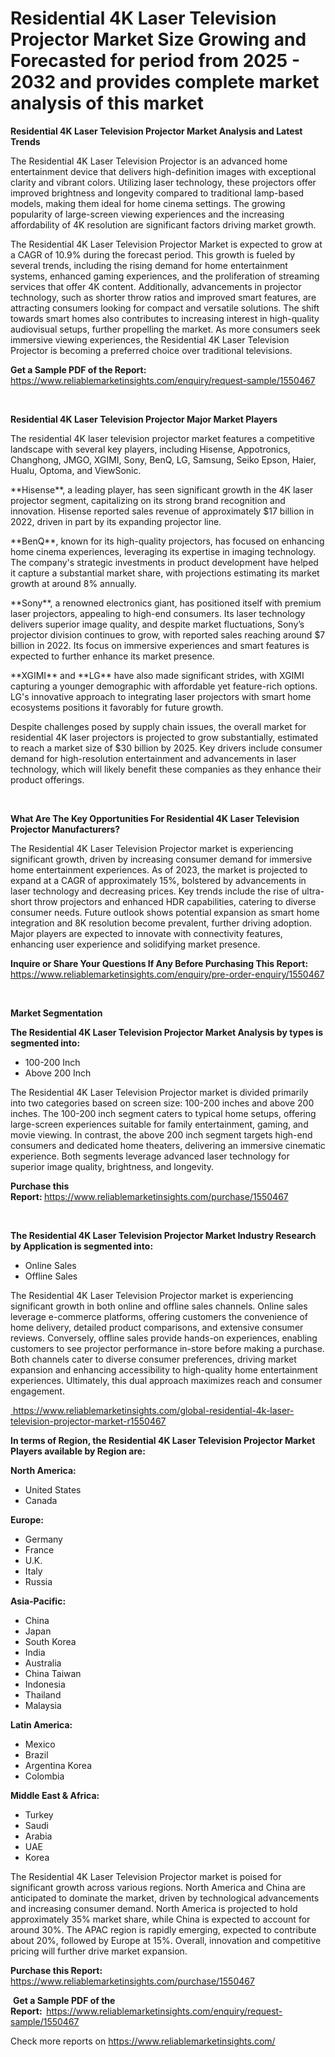 <p><h1>Residential 4K Laser Television Projector Market Size Growing and Forecasted for period from 2025 - 2032 and provides complete market analysis of this market</h1></p><p><strong>Residential 4K Laser Television Projector Market Analysis and Latest Trends</strong></p>
<p><p>The Residential 4K Laser Television Projector is an advanced home entertainment device that delivers high-definition images with exceptional clarity and vibrant colors. Utilizing laser technology, these projectors offer improved brightness and longevity compared to traditional lamp-based models, making them ideal for home cinema settings. The growing popularity of large-screen viewing experiences and the increasing affordability of 4K resolution are significant factors driving market growth.</p><p>The Residential 4K Laser Television Projector Market is expected to grow at a CAGR of 10.9% during the forecast period. This growth is fueled by several trends, including the rising demand for home entertainment systems, enhanced gaming experiences, and the proliferation of streaming services that offer 4K content. Additionally, advancements in projector technology, such as shorter throw ratios and improved smart features, are attracting consumers looking for compact and versatile solutions. The shift towards smart homes also contributes to increasing interest in high-quality audiovisual setups, further propelling the market. As more consumers seek immersive viewing experiences, the Residential 4K Laser Television Projector is becoming a preferred choice over traditional televisions.</p></p>
<p><strong>Get a Sample PDF of the Report:&nbsp;</strong> <a href="https://www.reliablemarketinsights.com/enquiry/request-sample/1550467?utm_campaign=2176&utm_medium=2&utm_source=Github&utm_content=ia&utm_term=09022025&utm_id=residential-4k-laser-television-projector">https://www.reliablemarketinsights.com/enquiry/request-sample/1550467</a></p>
<p>&nbsp;</p>
<p><strong>Residential 4K Laser Television Projector Major Market Players</strong></p>
<p><p>The residential 4K laser television projector market features a competitive landscape with several key players, including Hisense, Appotronics, Changhong, JMGO, XGIMI, Sony, BenQ, LG, Samsung, Seiko Epson, Haier, Hualu, Optoma, and ViewSonic. </p><p>**Hisense**, a leading player, has seen significant growth in the 4K laser projector segment, capitalizing on its strong brand recognition and innovation. Hisense reported sales revenue of approximately $17 billion in 2022, driven in part by its expanding projector line.</p><p>**BenQ**, known for its high-quality projectors, has focused on enhancing home cinema experiences, leveraging its expertise in imaging technology. The company's strategic investments in product development have helped it capture a substantial market share, with projections estimating its market growth at around 8% annually.</p><p>**Sony**, a renowned electronics giant, has positioned itself with premium laser projectors, appealing to high-end consumers. Its laser technology delivers superior image quality, and despite market fluctuations, Sony’s projector division continues to grow, with reported sales reaching around $7 billion in 2022. Its focus on immersive experiences and smart features is expected to further enhance its market presence.</p><p>**XGIMI** and **LG** have also made significant strides, with XGIMI capturing a younger demographic with affordable yet feature-rich options. LG's innovative approach to integrating laser projectors with smart home ecosystems positions it favorably for future growth.</p><p>Despite challenges posed by supply chain issues, the overall market for residential 4K laser projectors is projected to grow substantially, estimated to reach a market size of $30 billion by 2025. Key drivers include consumer demand for high-resolution entertainment and advancements in laser technology, which will likely benefit these companies as they enhance their product offerings.</p></p>
<p>&nbsp;</p>
<p><strong>What Are The Key Opportunities For Residential 4K Laser Television Projector Manufacturers?</strong></p>
<p><p>The Residential 4K Laser Television Projector market is experiencing significant growth, driven by increasing consumer demand for immersive home entertainment experiences. As of 2023, the market is projected to expand at a CAGR of approximately 15%, bolstered by advancements in laser technology and decreasing prices. Key trends include the rise of ultra-short throw projectors and enhanced HDR capabilities, catering to diverse consumer needs. Future outlook shows potential expansion as smart home integration and 8K resolution become prevalent, further driving adoption. Major players are expected to innovate with connectivity features, enhancing user experience and solidifying market presence.</p></p>
<p><strong>Inquire or Share Your Questions If Any Before Purchasing This Report:</strong> <a href="https://www.reliablemarketinsights.com/enquiry/pre-order-enquiry/1550467?utm_campaign=2176&utm_medium=2&utm_source=Github&utm_content=ia&utm_term=09022025&utm_id=residential-4k-laser-television-projector">https://www.reliablemarketinsights.com/enquiry/pre-order-enquiry/1550467</a></p>
<p>&nbsp;</p>
<p><strong>Market Segmentation</strong></p>
<p><strong>The Residential 4K Laser Television Projector Market Analysis by types is segmented into:</strong></p>
<p><ul><li>100-200 Inch</li><li>Above 200 Inch</li></ul></p>
<p><p>The Residential 4K Laser Television Projector market is divided primarily into two categories based on screen size: 100-200 inches and above 200 inches. The 100-200 inch segment caters to typical home setups, offering large-screen experiences suitable for family entertainment, gaming, and movie viewing. In contrast, the above 200 inch segment targets high-end consumers and dedicated home theaters, delivering an immersive cinematic experience. Both segments leverage advanced laser technology for superior image quality, brightness, and longevity.</p></p>
<p><strong>Purchase this Report:&nbsp;</strong><a href="https://www.reliablemarketinsights.com/purchase/1550467?utm_campaign=2176&utm_medium=2&utm_source=Github&utm_content=ia&utm_term=09022025&utm_id=residential-4k-laser-television-projector">https://www.reliablemarketinsights.com/purchase/1550467</a></p>
<p>&nbsp;</p>
<p><strong>The Residential 4K Laser Television Projector Market Industry Research by Application is segmented into:</strong></p>
<p><ul><li>Online Sales</li><li>Offline Sales</li></ul></p>
<p><p>The Residential 4K Laser Television Projector market is experiencing significant growth in both online and offline sales channels. Online sales leverage e-commerce platforms, offering customers the convenience of home delivery, detailed product comparisons, and extensive consumer reviews. Conversely, offline sales provide hands-on experiences, enabling customers to see projector performance in-store before making a purchase. Both channels cater to diverse consumer preferences, driving market expansion and enhancing accessibility to high-quality home entertainment experiences. Ultimately, this dual approach maximizes reach and consumer engagement.</p></p>
<p><a href="https://www.reliablemarketinsights.com/global-residential-4k-laser-television-projector-market-r1550467?utm_campaign=2176&utm_medium=2&utm_source=Github&utm_content=ia&utm_term=09022025&utm_id=residential-4k-laser-television-projector">&nbsp;https://www.reliablemarketinsights.com/global-residential-4k-laser-television-projector-market-r1550467</a></p>
<p><strong>In terms of Region, the Residential 4K Laser Television Projector Market Players available by Region are:</strong></p>
<p>
    <p> <strong> North America: </strong>
        <ul>
            <li>United States</li>
            <li>Canada</li>
        </ul>
        </p> 
    <p> <strong> Europe: </strong>
        <ul>
            <li>Germany</li>
            <li>France</li>
            <li>U.K.</li>
            <li>Italy</li>
            <li>Russia</li>
        </ul>
        </p> 
    <p> <strong> Asia-Pacific: </strong>
        <ul>
            <li>China</li>
            <li>Japan</li>
            <li>South Korea</li>
            <li>India</li>
            <li>Australia</li>
            <li>China Taiwan</li>
            <li>Indonesia</li>
            <li>Thailand</li>
            <li>Malaysia</li>
        </ul>
        </p> 
    <p> <strong> Latin America: </strong>
        <ul>
            <li>Mexico</li>
            <li>Brazil</li>
            <li>Argentina Korea</li>
            <li>Colombia</li>
        </ul>
        </p> 
    <p> <strong> Middle East & Africa: </strong>
        <ul>
            <li>Turkey</li>
            <li>Saudi</li>
            <li>Arabia</li>
            <li>UAE</li>
            <li>Korea</li>
        </ul>
    </p>
    </p>
<p><p>The Residential 4K Laser Television Projector market is poised for significant growth across various regions. North America and China are anticipated to dominate the market, driven by technological advancements and increasing consumer demand. North America is projected to hold approximately 35% market share, while China is expected to account for around 30%. The APAC region is rapidly emerging, expected to contribute about 20%, followed by Europe at 15%. Overall, innovation and competitive pricing will further drive market expansion.</p></p>
<p><strong>Purchase this Report: </strong><a href="https://www.reliablemarketinsights.com/purchase/1550467?utm_campaign=2176&utm_medium=2&utm_source=Github&utm_content=ia&utm_term=09022025&utm_id=residential-4k-laser-television-projector">https://www.reliablemarketinsights.com/purchase/1550467</a></p>
<p>&nbsp;<strong>Get a Sample PDF of the Report:&nbsp;&nbsp;</strong><a href="https://www.reliablemarketinsights.com/enquiry/request-sample/1550467?utm_campaign=2176&utm_medium=2&utm_source=Github&utm_content=ia&utm_term=09022025&utm_id=residential-4k-laser-television-projector">https://www.reliablemarketinsights.com/enquiry/request-sample/1550467</a></p>
<p><strong></strong></p>
<p>Check more reports on <a href="https://www.reliablemarketinsights.com/?utm_campaign=2176&utm_medium=2&utm_source=Github&utm_content=ia&utm_term=09022025&utm_id=residential-4k-laser-television-projector">https://www.reliablemarketinsights.com/</a></p>